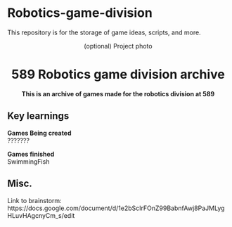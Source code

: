 # Robotics-game-division
This repository is for the storage of game ideas, scripts, and more.
<div align="center">(optional) Project photo</div>
<h1 align="center">589 Robotics game division archive</h1>
<p align="center"><strong>This is an archive of games made for the robotics division at 589</strong>
<br/>

<h2>Key learnings</h2>
<strong>Games Being created</strong><br/>
      ???????

<strong>Games finished</strong><br/>
      SwimmingFish
<h2>Misc.</h2>
Link to brainstorm: https://docs.google.com/document/d/1e2bScIrFOnZ99BabnfAwj8PaJMLygHLuvHAgcnyCm_s/edit
